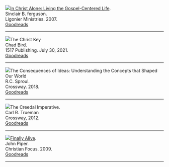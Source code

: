 [<img src="/images/book-in-christ-alone-ferguson.jpg">In Christ Alone: Living the Gospel-Centered Life](reviews/in-christ-alone-living-the-gospel-centered-life.md).  
Sinclair B. ferguson.  
Ligonier Ministries. 2007.  
[Goodreads](https://www.goodreads.com/book/show/2750147-in-christ-alone)

<hr style="clear:both;">

<img src="/images/book-christ-key-bird.jpg">The Christ Key  
Chad Bird.  
1517 Publishing. July 30, 2021.  
[Goodreads](https://www.goodreads.com/book/show/58373755-the-christ-key)

<hr style="clear:both;">

<img src="/images/book-consequences-of-ideas-sproul.jpg">The Consequences of Ideas: Understanding the Concepts that Shaped Our World  
R.C. Sproul.  
Crossway. 2018.  
[Goodreads](https://www.goodreads.com/book/show/6616365-the-consequences-of-ideas)

<hr style="clear:both;">

<img src="/images/book-creedal-imperative-trueman.jpg">The Creedal Imperative.  
Carl R. Trueman  
Crossway, 2012.  
[Goodreads](https://www.goodreads.com/book/show/14452976-the-creedal-imperative)

<hr style="clear:both;">

[<img src="/images/book-finally-alive-piper.jpg">Finally Alive](reviews/finally-alive.md).  
John Piper.  
Christian Focus. 2009.  
[Goodreads](https://www.goodreads.com/book/show/6064060-finally-alive)

<hr style="clear:both;">
